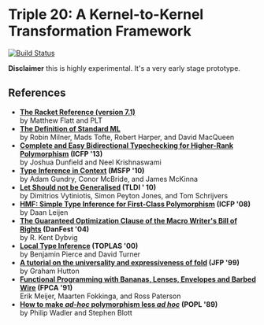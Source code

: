 # Triple 20: A Kernel-to-Kernel Transformation Framework
[![Build Status](https://travis-ci.com/stumtjener/t20-mirror.svg?branch=master)](https://travis-ci.com/stumtjener/t20-mirror)

**Disclaimer** this is highly experimental. It's a very early stage prototype.

## References
* **[The Racket Reference (version 7.1)](https://download.racket-lang.org/releases/7.1/pdf-doc/reference.pdf)**  
  by Matthew Flatt and PLT
* **[The Definition of Standard ML](http://sml-family.org/sml97-defn.pdf)**  
  by Robin Milner, Mads Tofte, Robert Harper, and David MacQueen
* **[Complete and Easy Bidirectional Typechecking for Higher-Rank Polymorphism](http://doi.org/10.1145/2500365.2500582) (ICFP '13)**  
  by Joshua Dunfield and Neel Krishnaswami  
* **[Type Inference in Context](https://dl.acm.org/citation.cfm?id=1863608) (MSFP '10)**  
  by Adam Gundry, Conor McBride, and James McKinna
* **[Let Should not be Generalised](https://dl.acm.org/citation.cfm?id=1708023) (TLDI ' 10)**  
  by Dimitrios Vytiniotis, Simon Peyton Jones, and Tom Schrijvers
* **[HMF: Simple Type Inference for First-Class Polymorphism](https://dl.acm.org/citation.cfm?id=1411245) (ICFP '08)**  
  by Daan Leijen
* **[The Guaranteed Optimization Clause of the Macro Writer's Bill of Rights](https://www.youtube.com/watch?v=LIEX3tUliHw) (DanFest '04)**  
  by R. Kent Dybvig
* **[Local Type Inference](http://doi.org/10.1145/345099.345100) (TOPLAS '00)**  
  by Benjamin Pierce and  David Turner
* **[A tutorial on the universality and expressiveness of fold](https://dl.acm.org/citation.cfm?id=968579) (JFP '99)**  
  by Graham Hutton
* **[Functional Programming with Bananas, Lenses, Envelopes and Barbed Wire](https://dl.acm.org/citation.cfm?id=128035) (FPCA '91)**  
  Erik Meijer, Maarten Fokkinga, and Ross Paterson
* **[How to make *ad-hoc* polymorphism less *ad hoc*](https://dl.acm.org/citation.cfm?id=75283) (POPL '89)**  
  by Philip Wadler and Stephen Blott
